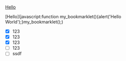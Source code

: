 <a href="javascript:function my_bookmarklet()
                {alert('Hello World');}
                my_bookmarklet();">Hello</a>
                
                
[Hello](javascript:function my_bookmarklet(\){alert('Hello World'\);}my_bookmarklet(\);)

- [x] 123
- [x] 123
- [x] 123
- [ ] 123
- [ ] ssdf
